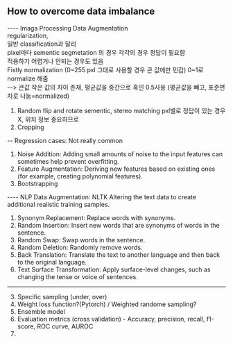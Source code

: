 
## How to overcome data imbalance

---- Imaga Processing Data Augmentation</br>
regularization,</br>
일반 classification과 달리</br>
pixel마다 sementic segmetation 의 경우 각각의 경우 정답이 필요함</br>
적용하기 어렵거나 안되는 경우도 있음</br>
Fistly normalization (0~255 pxl 그대로 사용할 경우 큰 값에만 민감) 0~1로 normalize 해줌</br>
   --> 큰값 작은 값의 차이 존재, 평균값을 중간으로 혹인 0.5사용 (평균값을 빼고, 표준편차로 나눔=normalized)

1) Random flip and rotate
sementic, stereo matching pxl별로 정답이 있는 경우 X, 위치 정보 중요하므로
2) Cropping


-- Regression cases: Not really common
1) Noise Addition: Adding small amounts of noise to the input features can sometimes help prevent overfitting.
2) Feature Augmentation: Deriving new features based on existing ones (for example, creating polynomial features).
3) Bootstrapping

---- NLP Data Augmentation: NLTK
Altering the text data to create additional realistic training samples.

1) Synonym Replacement: Replace words with synonyms.
2) Random Insertion: Insert new words that are synonyms of words in the sentence.
3) Random Swap: Swap words in the sentence.
4) Random Deletion: Randomly remove words.
5) Back Translation: Translate the text to another language and then back to the original language.
6) Text Surface Transformation: Apply surface-level changes, such as changing the tense or voice of sentences.

-----
3. Specific sampling (under, over)
4. Weight loss function?(Pytorch) / Weighted randome sampling?
5. Ensemble model
6. Evaluation metrics (cross validation) - Accuracy, precision, recall, f1-score, ROC curve, AUROC
7. 
